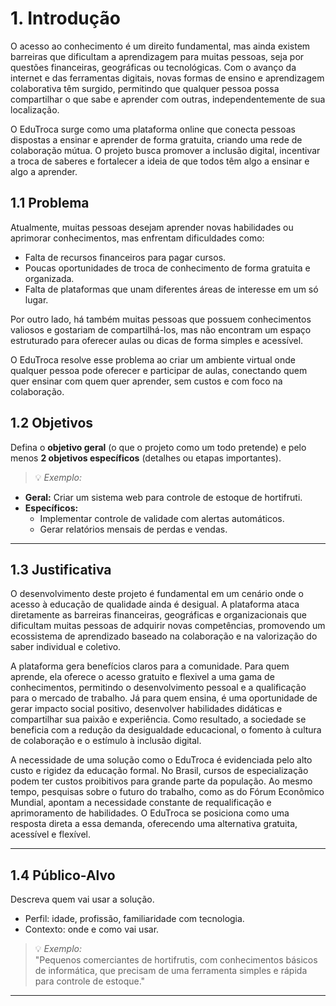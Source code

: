 # 1. Introdução
O acesso ao conhecimento é um direito fundamental, mas ainda existem barreiras que dificultam a aprendizagem para muitas pessoas, seja por questões financeiras, geográficas ou tecnológicas. Com o avanço da internet e das ferramentas digitais, novas formas de ensino e aprendizagem colaborativa têm surgido, permitindo que qualquer pessoa possa compartilhar o que sabe e aprender com outras, independentemente de sua localização. 

O EduTroca surge como uma plataforma online que conecta pessoas dispostas a ensinar e aprender de forma gratuita, criando uma rede de colaboração mútua. O projeto busca promover a inclusão digital, incentivar a troca de saberes e fortalecer a ideia de que todos têm algo a ensinar e algo a aprender. 

## 1.1 Problema  
Atualmente, muitas pessoas desejam aprender novas habilidades ou aprimorar conhecimentos, mas enfrentam dificuldades como: 

* Falta de recursos financeiros para pagar cursos. 
* Poucas oportunidades de troca de conhecimento de forma gratuita e organizada. 
* Falta de plataformas que unam diferentes áreas de interesse em um só lugar. 

Por outro lado, há também muitas pessoas que possuem conhecimentos valiosos e gostariam de compartilhá-los, mas não encontram um espaço estruturado para oferecer aulas ou dicas de forma simples e acessível. 

O EduTroca resolve esse problema ao criar um ambiente virtual onde qualquer pessoa pode oferecer e participar de aulas, conectando quem quer ensinar com quem quer aprender, sem custos e com foco na colaboração. 

## 1.2 Objetivos  
Defina o **objetivo geral** (o que o projeto como um todo pretende) e pelo menos **2 objetivos específicos** (detalhes ou etapas importantes).

>💡 *Exemplo:*  
- **Geral:** Criar um sistema web para controle de estoque de hortifruti.  
- **Específicos:**  
  - Implementar controle de validade com alertas automáticos.  
  - Gerar relatórios mensais de perdas e vendas.

---

## 1.3 Justificativa

O desenvolvimento deste projeto é fundamental em um cenário onde o acesso à educação de qualidade ainda é desigual. A plataforma ataca diretamente as barreiras financeiras, geográficas e organizacionais que dificultam muitas pessoas de adquirir novas competências, promovendo um ecossistema de aprendizado baseado na colaboração e na valorização do saber individual e coletivo.

A plataforma gera benefícios claros para a comunidade. Para quem aprende, ela oferece o acesso gratuito e flexivel a uma gama de conhecimentos, permitindo o desenvolvimento pessoal e a qualificação para o mercado de trabalho. Já para quem ensina, é uma oportunidade de gerar impacto social positivo, desenvolver habilidades didáticas e compartilhar sua paixão e experiência. Como resultado, a sociedade se beneficia com a redução da desigualdade educacional, o fomento à cultura de colaboração e o estímulo à inclusão digital.

A necessidade de uma solução como o EduTroca é evidenciada pelo alto custo e rigidez da educação formal. No Brasil, cursos de especialização podem ter custos proibitivos para grande parte da população. Ao mesmo tempo, pesquisas sobre o futuro do trabalho, como as do Fórum Econômico Mundial, apontam a necessidade constante de requalificação e aprimoramento de habilidades. O EduTroca se posiciona como uma resposta direta a essa demanda, oferecendo uma alternativa gratuita, acessível e flexível.

---

## 1.4 Público-Alvo  
Descreva quem vai usar a solução.  
- Perfil: idade, profissão, familiaridade com tecnologia.  
- Contexto: onde e como vai usar.

>💡 *Exemplo:*  
"Pequenos comerciantes de hortifrutis, com conhecimentos básicos de informática, que precisam de uma ferramenta simples e rápida para controle de estoque."

---

